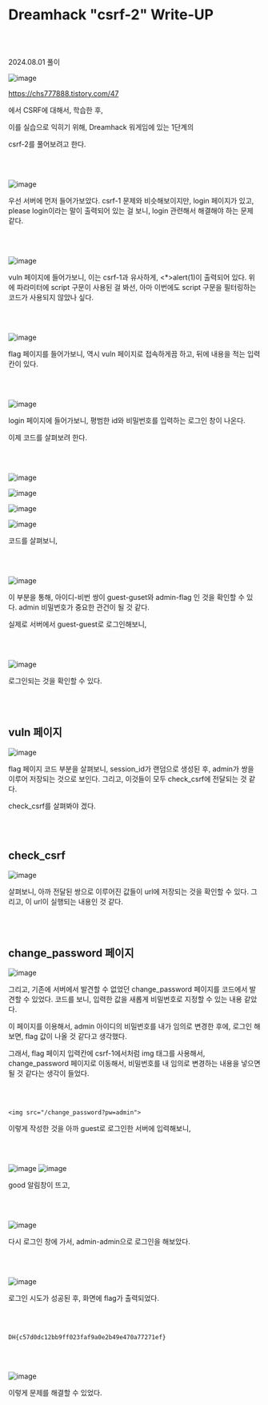 <!DOCTYPE html>
<html>
<head>
    <link rel="stylesheet" type="text/css" href="style.css">
</head>
<body>
    <h1> Dreamhack "csrf-2"  Write-UP</h1>
</body>
<br>
<br>
</html>

2024.08.01 풀이

![image](https://github.com/user-attachments/assets/e10b9bb5-c966-4c9f-9b4a-7e705d0dd1bb)

https://chs777888.tistory.com/47

에서 CSRF에 대해서, 학습한 후,

이를 실습으로 익히기 위해, Dreamhack 워게임에 있는 1단계의

csrf-2를 풀어보려고 한다. 

 <br>
 
</br>

![image](https://github.com/user-attachments/assets/e57170c8-b7ce-4ec3-a4d4-2a91d7876aa7)

우선 서버에 먼저 들어가보았다. csrf-1 문제와 비슷해보이지만, login 페이지가 있고, please login이라는 말이 출력되어 있는 걸 보니, login 관련해서 해결해야 하는 문제 같다.

  <br>
  
</br>

![image](https://github.com/user-attachments/assets/ec18ca49-b91e-48ae-ae6d-2c65309fd7f2)

vuln 페이지에 들어가보니, 이는 csrf-1과 유사하게, <*>alert(1)이 출력되어 있다. 위에 파라미터에 script 구문이 사용된 걸 봐선, 아마 이번에도 script 구문을 필터링하는 코드가 사용되지 않았나 싶다.

  <br>
  
</br>

![image](https://github.com/user-attachments/assets/d119db5d-3c2d-4d60-8d3a-4077bc2c59ab)
 
flag 페이지를 들어가보니, 역시 vuln 페이지로 접속하게끔 하고, 뒤에 내용을 적는 입력칸이 있다. 

<br>

</br>

![image](https://github.com/user-attachments/assets/084a728f-25e4-4a94-9ee6-59e12c41e803)
 
login 페이지에 들어가보니, 평범한 id와 비밀번호를 입력하는 로그인 창이 나온다.

이제 코드를 살펴보려 한다.

<br>

</br>

![image](https://github.com/user-attachments/assets/62f72c61-b1fb-425f-a3ac-e4eeec7ad663)

![image](https://github.com/user-attachments/assets/f8502e1d-cf76-46c3-9b8d-092fe27f8239)

![image](https://github.com/user-attachments/assets/f20ccd6c-40cf-4201-97c4-8eacb278d0c4)

![image](https://github.com/user-attachments/assets/4c6e0a9d-2944-45e1-8a80-e1363951365b)

코드를 살펴보니,

<br>

</br>
 
![image](https://github.com/user-attachments/assets/9dda538c-f0fe-443d-be9e-57bdb51404b5)

이 부분을 통해, 아이디-비번 쌍이 guest-guset와 admin-flag 인 것을 확인할 수 있다. admin 비밀번호가 중요한 관건이 될 것 같다.

실제로 서버에서 guest-guest로 로그인해보니, 

<br>

</br>
 
![image](https://github.com/user-attachments/assets/de57831d-4c26-4667-b6f9-b52c43eb05ae)

로그인되는 것을 확인할 수 있다. 

 <br>
 
</br>

## vuln 페이지
![image](https://github.com/user-attachments/assets/e1ea8166-7c2d-4298-8037-5d2545f58255)

flag 페이지 코드 부분을 살펴보니, session_id가 랜덤으로 생성된 후, admin가 쌍을 이루어 저장되는 것으로 보인다. 그리고, 이것들이 모두 check_csrf에 전달되는 것 같다.

check_csrf를 살펴봐야 겠다.

 <br>
 
</br> 

## check_csrf
![image](https://github.com/user-attachments/assets/d45c4125-e759-46c5-836f-aeacdfbf08e6)

살펴보니, 아까 전달된 쌍으로 이루어진 값들이 url에 저장되는 것을 확인할 수 있다. 그리고, 이 url이 실행되는 내용인 것 같다.

 <br>
 
</br>  

 ## change_password 페이지

![image](https://github.com/user-attachments/assets/5fd92b48-b05c-46fb-947f-0b676c226c8c)

그리고, 기존에 서버에서 발견할 수 없었던 change_password 페이지를 코드에서 발견할 수 있었다. 코드를 보니, 입력한 값을 새롭게 비밀번호로 지정할 수 있는 내용 같았다. 

이 페이지를 이용해서, admin 아이디의 비밀번호를 내가 임의로 변경한 후에, 로그인 해보면, flag 값이 나올 것 같다고 생각했다. 

그래서, flag 페이지 입력칸에 csrf-1에서처럼 img 태그를 사용해서, change_password 페이지로 이동해서, 비밀번호를 내 임의로 변경하는 내용을 넣으면 될 것 같다는 생각이 들었다.

 <br>
</br>  

```
<img src="/change_password?pw=admin">
``` 

이렇게 작성한 것을 아까 guest로 로그인한 서버에 입력해보니, 

  <br>
  
</br>  

![image](https://github.com/user-attachments/assets/20b9dc32-434b-4ded-9bbd-5ff246a7a3c6)
![image](https://github.com/user-attachments/assets/6b294497-76d7-4b9b-b2d7-0a8e1a4fc4a7)

good 알림창이 뜨고,

<br>
</br>  

![image](https://github.com/user-attachments/assets/404b855b-acf1-47bf-8108-918fddd4644e)

다시 로그인 창에 가서, admin-admin으로 로그인을 해보았다.

<br>
</br>  

![image](https://github.com/user-attachments/assets/cd727b10-5973-47b8-8307-a8a66aa72cd3)

로그인 시도가 성공된 후, 화면에 flag가 출력되었다. 

 <br>
</br> 

```
DH{c57d0dc12bb9ff023faf9a0e2b49e470a77271ef}
``` 
 <br>
</br> 

![image](https://github.com/user-attachments/assets/870f34f3-324f-4cb5-85e5-654888cacc92)
 
이렇게 문제를 해결할 수 있었다.


